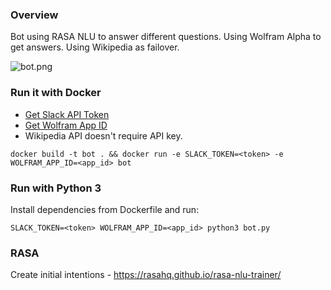 ### Overview

Bot using RASA NLU to answer different questions. Using Wolfram Alpha to get answers. Using Wikipedia as failover.

![bot.png](https://raw.githubusercontent.com/plutov/bot/master/bot.png)

### Run it with Docker

 - [Get Slack API Token](https://get.slack.help/hc/en-us/articles/215770388-Create-and-regenerate-API-tokens)
 - [Get Wolfram App ID](https://developer.wolframalpha.com/portal/myapps/)
 - Wikipedia API doesn't require API key.

```
docker build -t bot . && docker run -e SLACK_TOKEN=<token> -e WOLFRAM_APP_ID=<app_id> bot
```

### Run with Python 3

Install dependencies from Dockerfile and run:

```
SLACK_TOKEN=<token> WOLFRAM_APP_ID=<app_id> python3 bot.py
```

### RASA

Create initial intentions - https://rasahq.github.io/rasa-nlu-trainer/